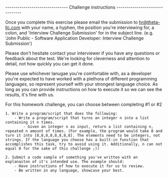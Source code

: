 ------------------------------- Challenge instructions -------------------------------

Once you complete this exercise please email the submission to hr@theta-llc.com with your name, a hyphen, the position you're interviewing for, a colon, and 'Interview Challenge Submission' for in  the subject line. (e.g. 'John Public - Software Application Developer: Interview Challenge Submission') 

Please don't hesitate contact your interviewer if you have any questions or feedback about the test. We're looking for cleverness and attention to detail, not how quickly you can get it done.

Please use whichever lanugae you're comfortable with, as a developer you're expected to have worked with a plethora of different programming languages, so represent yourself with your strongest language choice. As long as you can provide instructions on how to execute it so we can see the results, it's fine with us.

For this homework challenge, you can choose between completing #1 or #2

    1. Write a program/script that does the following:
        - Write a program/script that turns an integer n into a list containing it n times.
            - Given an integer n as input, return a list containing n, repeated n amount of times. (For example, the program would take 8 and turn it into [8,8,8,8,8,8,8,8]. The elements need to be integers, not strings. If the language you choose has a built-in function that accomplishes this task, try to avoid using it. Additionally, n can not equal 0 for the sake of this challenge ;))
        
    2. Submit a code sample of something you've written with an explanaiton of it's intended use. The example should:
        - Have instructions of how to execute it for us to review.
        - Be written in any language, showcase your best.